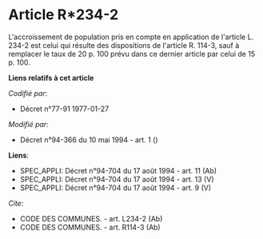 # Article R*234-2

L'accroissement de population pris en compte en application de l'article L. 234-2 est celui qui résulte des dispositions de
l'article R. 114-3, sauf à remplacer le taux de 20 p. 100 prévu dans ce dernier article par celui de 15 p. 100.

**Liens relatifs à cet article**

_Codifié par_:

  - Décret n°77-91 1977-01-27

_Modifié par_:

  - Décret n°94-366 du 10 mai 1994 - art. 1 ()

**Liens**:

  - SPEC_APPLI: Décret n°94-704 du 17 août 1994 - art. 11 (Ab)
  - SPEC_APPLI: Décret n°94-704 du 17 août 1994 - art. 13 (V)
  - SPEC_APPLI: Décret n°94-704 du 17 août 1994 - art. 9 (V)

_Cite_:

  - CODE DES COMMUNES. - art. L234-2 (Ab)
  - CODE DES COMMUNES. - art. R114-3 (Ab)
